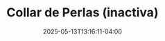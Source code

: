 ---
title: "Collar de Perlas (inactiva)"
description: "Agrupación Margariteña de amplia trayectoria"
featured_image: "/images/agrupaciones/canalete_y_carnadajpg"
date: 2025-05-13T13:16:11-04:00
etiquetas: ["edo. nva. esparta", "agrupaciones", "agrupaciones edo. nva. esparta"]
region: ["edo. nva. esparta"]
fundacion: 1991
integrantes: []
# generos: ["Joropo Oriental", "Gaita Margariteña", "Polo", "Diversion Cochense"]
discografia: []
---